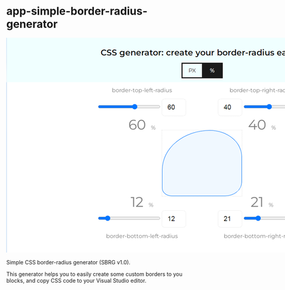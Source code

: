 # app-simple-border-radius-generator

<img
  src="app-sbrg-screenshot.png"
  alt="border-radius generator"
  title="Simple border-radius generator"
  style="display: inline-block; margin: 0 auto; max-width: 1124px;">

Simple CSS border-radius generator (SBRG v1.0). 

This generator helps you to easily create some custom borders to you blocks, and copy CSS code to your Visual Studio editor.
